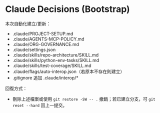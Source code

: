# Claude Decisions (Bootstrap)

本次自動化建立/更新：
- .claude/PROJECT-SETUP.md
- .claude/AGENTS-MCP-POLICY.md
- .claude/ORG-GOVERNANCE.md
- .claude/settings.json
- .claude/skills/repo-architecture/SKILL.md
- .claude/skills/python-env-tasks/SKILL.md
- .claude/skills/test-coverage/SKILL.md
- .claude/flags/auto-interop.json（若原本不存在則建立）
- .gitignore 追加 .claude/interop/*

回復方式：
- 刪除上述檔案或使用 `git restore -SW -- .` 撤銷；若已建立分支，可 `git reset --hard` 回上一提交。
